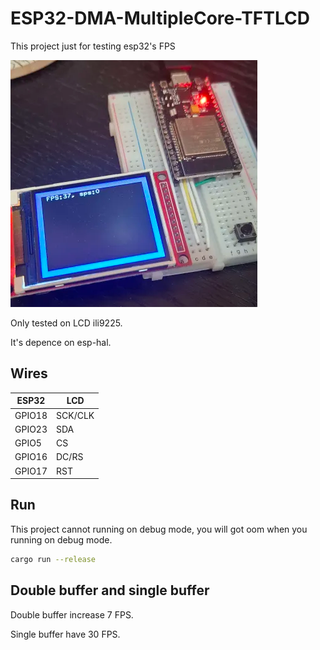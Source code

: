 # ESP32-DMA-MultipleCore-TFTLCD

This project just for testing esp32's FPS

![FPS](misc/fps.png)

Only tested on LCD ili9225.

It's depence on esp-hal.

## Wires

| ESP32 | LCD |
| --- | --- |
| GPIO18 | SCK/CLK |
| GPIO23 | SDA |
| GPIO5  | CS |
| GPIO16  | DC/RS |
| GPIO17  | RST |

## Run

This project cannot running on debug mode, you will got oom when you running on debug mode.

```Bash
cargo run --release
```

## Double buffer and single buffer

Double buffer increase 7 FPS.

Single buffer have 30 FPS.